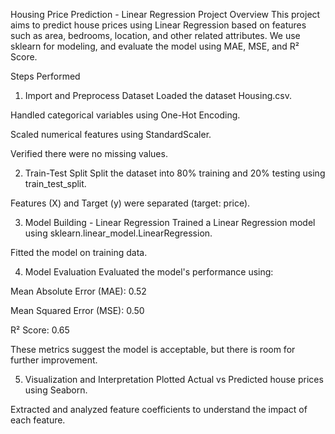  Housing Price Prediction - Linear Regression
 Project Overview
This project aims to predict house prices using Linear Regression based on features such as area, bedrooms, location, and other related attributes.
We use sklearn for modeling, and evaluate the model using MAE, MSE, and R² Score.

Steps Performed
1. Import and Preprocess Dataset
Loaded the dataset Housing.csv.

Handled categorical variables using One-Hot Encoding.

Scaled numerical features using StandardScaler.

Verified there were no missing values.

2. Train-Test Split
Split the dataset into 80% training and 20% testing using train_test_split.

Features (X) and Target (y) were separated (target: price).

3. Model Building - Linear Regression
Trained a Linear Regression model using sklearn.linear_model.LinearRegression.

Fitted the model on training data.

4. Model Evaluation
Evaluated the model's performance using:

Mean Absolute Error (MAE): 0.52

Mean Squared Error (MSE): 0.50

R² Score: 0.65

These metrics suggest the model is acceptable, but there is room for further improvement.

5. Visualization and Interpretation
Plotted Actual vs Predicted house prices using Seaborn.

Extracted and analyzed feature coefficients to understand the impact of each feature.

